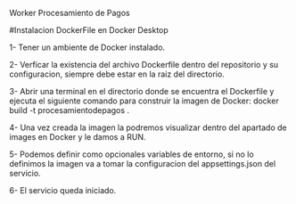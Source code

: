 Worker Procesamiento de Pagos

#Instalacion DockerFile en Docker Desktop

1- Tener un ambiente de Docker instalado.

2- Verficar la existencia del archivo Dockerfile dentro del repositorio y su configuracion, siempre debe estar en la raiz del directorio.

3- Abrir una terminal en el directorio donde se encuentra el Dockerfile y ejecuta el siguiente comando para construir la imagen de Docker:
docker build -t procesamientodepagos .

4- Una vez creada la imagen la podremos visualizar dentro del apartado de images en Docker y le damos a RUN.

5- Podemos definir como opcionales variables de entorno, si no lo definimos la imagen va a tomar la configuracion del appsettings.json del servicio.

6- El servicio queda iniciado.


 
